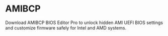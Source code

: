 # AMIBCP
Download AMIBCP BIOS Editor Pro to unlock hidden AMI UEFI BIOS settings and customize firmware safely for Intel and AMD systems.
